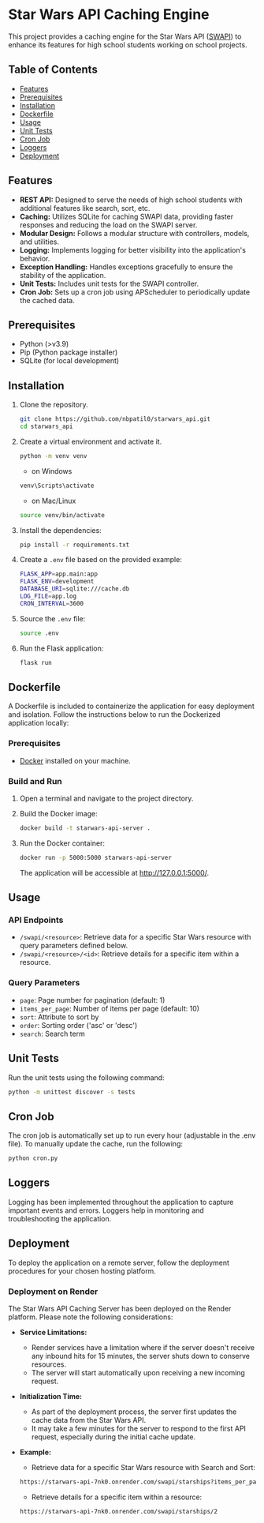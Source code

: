 # Star Wars API Caching Engine

This project provides a caching engine for the Star Wars API ([SWAPI](https://swapi.dev/)) to enhance its features for high school students working on school projects.

## Table of Contents

- [Features](#features)
- [Prerequisites](#prerequisites)
- [Installation](#installation)
- [Dockerfile](#dockerfile)
- [Usage](#usage)
- [Unit Tests](#unit-tests)
- [Cron Job](#cron-job)
- [Loggers](#loggers)
- [Deployment](#deployment)

## Features

- **REST API:** Designed to serve the needs of high school students with additional features like search, sort, etc.
- **Caching:** Utilizes SQLite for caching SWAPI data, providing faster responses and reducing the load on the SWAPI server.
- **Modular Design:** Follows a modular structure with controllers, models, and utilities.
- **Logging:** Implements logging for better visibility into the application's behavior.
- **Exception Handling:** Handles exceptions gracefully to ensure the stability of the application.
- **Unit Tests:** Includes unit tests for the SWAPI controller.
- **Cron Job:** Sets up a cron job using APScheduler to periodically update the cached data.

## Prerequisites

- Python (>v3.9)
- Pip (Python package installer)
- SQLite (for local development)

## Installation

1. Clone the repository.

   ```bash
   git clone https://github.com/nbpatil0/starwars_api.git
   cd starwars_api
   ```

2. Create a virtual environment and activate it.

   ```bash
   python -m venv venv
   ```

   - on Windows

   ```bash
   venv\Scripts\activate
   ```

   - on Mac/Linux

   ```bash
   source venv/bin/activate
   ```

3. Install the dependencies:

   ```bash
   pip install -r requirements.txt
   ```

4. Create a `.env` file based on the provided example:

   ```bash
   FLASK_APP=app.main:app
   FLASK_ENV=development
   DATABASE_URI=sqlite:///cache.db
   LOG_FILE=app.log
   CRON_INTERVAL=3600
   ```

5. Source the `.env` file:

   ```bash
   source .env
   ```

6. Run the Flask application:
   ```bash
   flask run
   ```

## Dockerfile

A Dockerfile is included to containerize the application for easy deployment and isolation. Follow the instructions below to run the Dockerized application locally:

### Prerequisites

- [Docker](https://www.docker.com/products/docker-desktop) installed on your machine.

### Build and Run

1. Open a terminal and navigate to the project directory.

2. Build the Docker image:

   ```bash
   docker build -t starwars-api-server .
   ```

3. Run the Docker container:

   ```bash
   docker run -p 5000:5000 starwars-api-server
   ```

   The application will be accessible at http://127.0.0.1:5000/.

## Usage

### API Endpoints

- `/swapi/<resource>`: Retrieve data for a specific Star Wars resource with query parameters defined below.
- `/swapi/<resource>/<id>`: Retrieve details for a specific item within a resource.

### Query Parameters

- `page`: Page number for pagination (default: 1)
- `items_per_page`: Number of items per page (default: 10)
- `sort`: Attribute to sort by
- `order`: Sorting order ('asc' or 'desc')
- `search`: Search term

## Unit Tests

Run the unit tests using the following command:

```bash
python -m unittest discover -s tests
```

## Cron Job

The cron job is automatically set up to run every hour (adjustable in the .env file). To manually update the cache, run the following:

```bash
python cron.py
```

## Loggers

Logging has been implemented throughout the application to capture important events and errors. Loggers help in monitoring and troubleshooting the application.

## Deployment

To deploy the application on a remote server, follow the deployment procedures for your chosen hosting platform.

### Deployment on Render

The Star Wars API Caching Server has been deployed on the Render platform. Please note the following considerations:

- **Service Limitations:**

  - Render services have a limitation where if the server doesn't receive any inbound hits for 15 minutes, the server shuts down to conserve resources.
  - The server will start automatically upon receiving a new incoming request.

- **Initialization Time:**

  - As part of the deployment process, the server first updates the cache data from the Star Wars API.
  - It may take a few minutes for the server to respond to the first API request, especially during the initial cache update.

- **Example:**

  - Retrieve data for a specific Star Wars resource with Search and Sort:

  ```bash
  https://starwars-api-7nk0.onrender.com/swapi/starships?items_per_page=20&search=transport&sort=cargo_capacity
  ```

  - Retrieve details for a specific item within a resource:

  ```bash
  https://starwars-api-7nk0.onrender.com/swapi/starships/2
  ```
